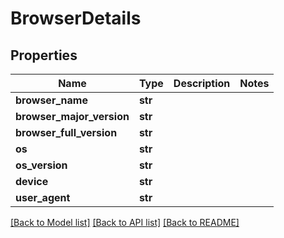 # BrowserDetails

## Properties
Name | Type | Description | Notes
------------ | ------------- | ------------- | -------------
**browser_name** | **str** |  | 
**browser_major_version** | **str** |  | 
**browser_full_version** | **str** |  | 
**os** | **str** |  | 
**os_version** | **str** |  | 
**device** | **str** |  | 
**user_agent** | **str** |  | 

[[Back to Model list]](../README.md#documentation-for-models) [[Back to API list]](../README.md#documentation-for-api-endpoints) [[Back to README]](../README.md)

